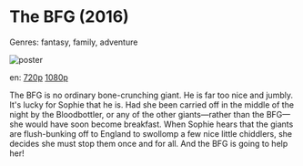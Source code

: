 # The BFG (2016)

Genres: fantasy, family, adventure

![poster](http://image.tmdb.org/t/p/w500/xMvzfhXZdfeLBZZUIQRB4vw1EtA.jpg)

en:
  [720p](magnet:?xt=urn:btih:F3DBD021CC747C9FDBFCCDFE4ECAAE69802B00BC&tr=udp://glotorrents.pw:6969/announce&tr=udp://tracker.opentrackr.org:1337/announce&tr=udp://torrent.gresille.org:80/announce&tr=udp://tracker.openbittorrent.com:80&tr=udp://tracker.coppersurfer.tk:6969&tr=udp://tracker.leechers-paradise.org:6969&tr=udp://p4p.arenabg.ch:1337&tr=udp://tracker.internetwarriors.net:1337)
  [1080p](magnet:?xt=urn:btih:B47E5CE37DDCAE25ED126CF06201C189F069EE08&tr=udp://glotorrents.pw:6969/announce&tr=udp://tracker.opentrackr.org:1337/announce&tr=udp://torrent.gresille.org:80/announce&tr=udp://tracker.openbittorrent.com:80&tr=udp://tracker.coppersurfer.tk:6969&tr=udp://tracker.leechers-paradise.org:6969&tr=udp://p4p.arenabg.ch:1337&tr=udp://tracker.internetwarriors.net:1337)
  


The BFG is no ordinary bone-crunching giant. He is far too nice and jumbly. It's lucky for Sophie that he is. Had she been carried off in the middle of the night by the Bloodbottler, or any of the other giants—rather than the BFG—she would have soon become breakfast. When Sophie hears that the giants are flush-bunking off to England to swollomp a few nice little chiddlers, she decides she must stop them once and for all. And the BFG is going to help her!